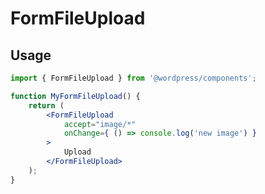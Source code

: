 FormFileUpload
==============

## Usage

```jsx
import { FormFileUpload } from '@wordpress/components';

function MyFormFileUpload() {
	return (
		<FormFileUpload
			accept="image/*"
			onChange={ () => console.log('new image') }
		>
			Upload
		</FormFileUpload>
	);
}
```
